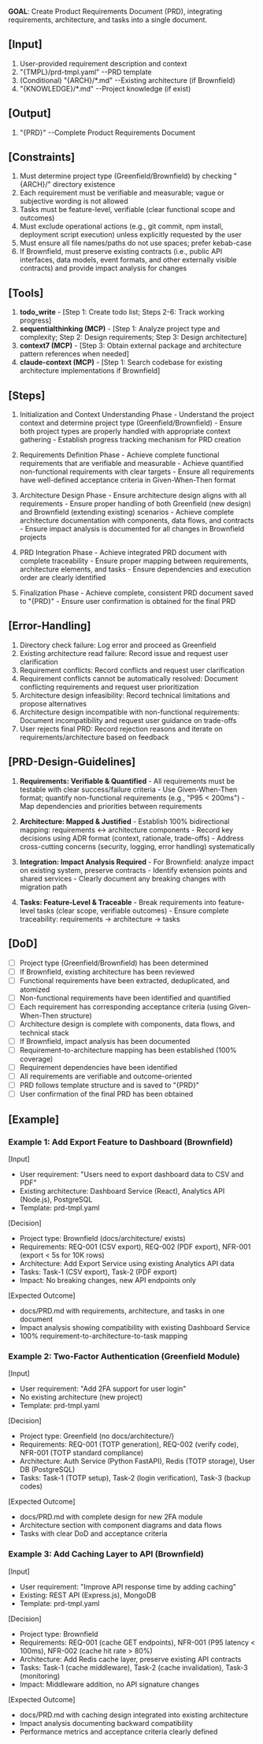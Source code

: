 **GOAL**: Create Product Requirements Document (PRD), integrating requirements, architecture, and tasks into a single document.

## [Input]
  1. User-provided requirement description and context
  2. "{TMPL}/prd-tmpl.yaml" --PRD template
  3. (Conditional) "{ARCH}/*.md" --Existing architecture (if Brownfield)
  4. "{KNOWLEDGE}/*.md" --Project knowledge (if exist)

## [Output]
  1. "{PRD}" --Complete Product Requirements Document

## [Constraints]
  1. Must determine project type (Greenfield/Brownfield) by checking "{ARCH}/" directory existence
  2. Each requirement must be verifiable and measurable; vague or subjective wording is not allowed
  3. Tasks must be feature-level, verifiable (clear functional scope and outcomes)
  4. Must exclude operational actions (e.g., git commit, npm install, deployment script execution) unless explicitly requested by the user
  5. Must ensure all file names/paths do not use spaces; prefer kebab-case
  6. If Brownfield, must preserve existing contracts (i.e., public API interfaces, data models, event formats, and other externally visible contracts) and provide impact analysis for changes

## [Tools]
  1. **todo_write**
    - [Step 1: Create todo list; Steps 2-6: Track working progress]
  2. **sequentialthinking (MCP)**
    - [Step 1: Analyze project type and complexity; Step 2: Design requirements; Step 3: Design architecture]
  3. **context7 (MCP)**
    - [Step 3: Obtain external package and architecture pattern references when needed]
  4. **claude-context (MCP)**
    - [Step 1: Search codebase for existing architecture implementations if Brownfield]

## [Steps]
  1. Initialization and Context Understanding Phase
    - Understand the project context and determine project type (Greenfield/Brownfield)
    - Ensure both project types are properly handled with appropriate context gathering
    - Establish progress tracking mechanism for PRD creation

  2. Requirements Definition Phase
    - Achieve complete functional requirements that are verifiable and measurable
    - Achieve quantified non-functional requirements with clear targets
    - Ensure all requirements have well-defined acceptance criteria in Given-When-Then format

  3. Architecture Design Phase
    - Ensure architecture design aligns with all requirements
    - Ensure proper handling of both Greenfield (new design) and Brownfield (extending existing) scenarios
    - Achieve complete architecture documentation with components, data flows, and contracts
    - Ensure impact analysis is documented for all changes in Brownfield projects

  4. PRD Integration Phase
    - Achieve integrated PRD document with complete traceability
    - Ensure proper mapping between requirements, architecture elements, and tasks
    - Ensure dependencies and execution order are clearly identified

  5. Finalization Phase
    - Achieve complete, consistent PRD document saved to "{PRD}"
    - Ensure user confirmation is obtained for the final PRD

## [Error-Handling]
  1. Directory check failure: Log error and proceed as Greenfield
  2. Existing architecture read failure: Record issue and request user clarification
  3. Requirement conflicts: Record conflicts and request user clarification
  4. Requirement conflicts cannot be automatically resolved: Document conflicting requirements and request user prioritization
  5. Architecture design infeasibility: Record technical limitations and propose alternatives
  6. Architecture design incompatible with non-functional requirements: Document incompatibility and request user guidance on trade-offs
  7. User rejects final PRD: Record rejection reasons and iterate on requirements/architecture based on feedback

## [PRD-Design-Guidelines]
  1. **Requirements: Verifiable & Quantified**
    - All requirements must be testable with clear success/failure criteria
    - Use Given-When-Then format; quantify non-functional requirements (e.g., "P95 < 200ms")
    - Map dependencies and priorities between requirements
  
  2. **Architecture: Mapped & Justified**
    - Establish 100% bidirectional mapping: requirements ↔ architecture components
    - Record key decisions using ADR format (context, rationale, trade-offs)
    - Address cross-cutting concerns (security, logging, error handling) systematically
  
  3. **Integration: Impact Analysis Required**
    - For Brownfield: analyze impact on existing system, preserve contracts
    - Identify extension points and shared services
    - Clearly document any breaking changes with migration path
  
  4. **Tasks: Feature-Level & Traceable**
    - Break requirements into feature-level tasks (clear scope, verifiable outcomes)
    - Ensure complete traceability: requirements → architecture → tasks

## [DoD]
  - [ ] Project type (Greenfield/Brownfield) has been determined
  - [ ] If Brownfield, existing architecture has been reviewed
  - [ ] Functional requirements have been extracted, deduplicated, and atomized
  - [ ] Non-functional requirements have been identified and quantified
  - [ ] Each requirement has corresponding acceptance criteria (using Given-When-Then structure)
  - [ ] Architecture design is complete with components, data flows, and technical stack
  - [ ] If Brownfield, impact analysis has been documented
  - [ ] Requirement-to-architecture mapping has been established (100% coverage)
  - [ ] Requirement dependencies have been identified
  - [ ] All requirements are verifiable and outcome-oriented
  - [ ] PRD follows template structure and is saved to "{PRD}"
  - [ ] User confirmation of the final PRD has been obtained

## [Example]

### Example 1: Add Export Feature to Dashboard (Brownfield)
[Input]
- User requirement: "Users need to export dashboard data to CSV and PDF"
- Existing architecture: Dashboard Service (React), Analytics API (Node.js), PostgreSQL
- Template: prd-tmpl.yaml

[Decision]
- Project type: Brownfield (docs/architecture/ exists)
- Requirements: REQ-001 (CSV export), REQ-002 (PDF export), NFR-001 (export < 5s for 10K rows)
- Architecture: Add Export Service using existing Analytics API data
- Tasks: Task-1 (CSV export), Task-2 (PDF export)
- Impact: No breaking changes, new API endpoints only

[Expected Outcome]
- docs/PRD.md with requirements, architecture, and tasks in one document
- Impact analysis showing compatibility with existing Dashboard Service
- 100% requirement-to-architecture-to-task mapping

### Example 2: Two-Factor Authentication (Greenfield Module)
[Input]
- User requirement: "Add 2FA support for user login"
- No existing architecture (new project)
- Template: prd-tmpl.yaml

[Decision]
- Project type: Greenfield (no docs/architecture/)
- Requirements: REQ-001 (TOTP generation), REQ-002 (verify code), NFR-001 (TOTP standard compliance)
- Architecture: Auth Service (Python FastAPI), Redis (TOTP storage), User DB (PostgreSQL)
- Tasks: Task-1 (TOTP setup), Task-2 (login verification), Task-3 (backup codes)

[Expected Outcome]
- docs/PRD.md with complete design for new 2FA module
- Architecture section with component diagrams and data flows
- Tasks with clear DoD and acceptance criteria

### Example 3: Add Caching Layer to API (Brownfield)
[Input]
- User requirement: "Improve API response time by adding caching"
- Existing: REST API (Express.js), MongoDB
- Template: prd-tmpl.yaml

[Decision]
- Project type: Brownfield
- Requirements: REQ-001 (cache GET endpoints), NFR-001 (P95 latency < 100ms), NFR-002 (cache hit rate > 80%)
- Architecture: Add Redis cache layer, preserve existing API contracts
- Tasks: Task-1 (cache middleware), Task-2 (cache invalidation), Task-3 (monitoring)
- Impact: Middleware addition, no API signature changes

[Expected Outcome]
- docs/PRD.md with caching design integrated into existing architecture
- Impact analysis documenting backward compatibility
- Performance metrics and acceptance criteria clearly defined

